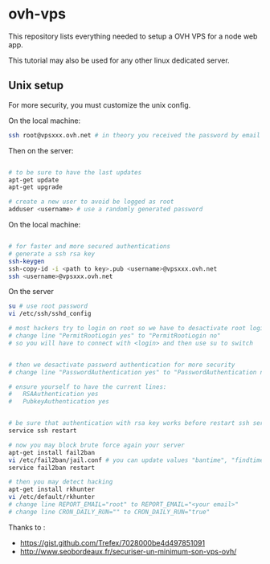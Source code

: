 # ovh-vps
This repository lists everything needed to setup a OVH VPS for a node web app.

This tutorial may also be used for any other linux dedicated server.

## Unix setup

For more security, you must customize the unix config.

On the local machine:

```bash
ssh root@vpsxxx.ovh.net # in theory you received the password by email
```

Then on the server:

``` bash

# to be sure to have the last updates
apt-get update    
apt-get upgrade

# create a new user to avoid be logged as root
adduser <username> # use a randomly generated password
```

On the local machine:
```bash

# for faster and more secured authentications
# generate a ssh rsa key
ssh-keygen
ssh-copy-id -i <path to key>.pub <username>@vpsxxx.ovh.net
ssh <username>@vpsxxx.ovh.net

```

On the server
```bash
su # use root password
vi /etc/ssh/sshd_config

# most hackers try to login on root so we have to desactivate root login in ssh
# change line "PermitRootLogin yes" to "PermitRootLogin no"
# so you will have to connect with <login> and then use su to switch


# then we desactivate password authentication for more security
# change line "PasswordAuthentication yes" to "PasswordAuthentication no"

# ensure yourself to have the current lines:
#   RSAAuthentication yes
#   PubkeyAuthentication yes


# be sure that authentication with rsa key works before restart ssh service
service ssh restart

# now you may block brute force again your server
apt-get install fail2ban
vi /etc/fail2ban/jail.conf # you can update values "bantime", "findtime" and "maxretry"
service fail2ban restart

# then you may detect hacking
apt-get install rkhunter
vi /etc/default/rkhunter
# change line REPORT_EMAIL="root" to REPORT_EMAIL="<your email>"
# change line CRON_DAILY_RUN="" to CRON_DAILY_RUN="true"

```





Thanks to :

* https://gist.github.com/Trefex/7028000be4d497851091
* http://www.seobordeaux.fr/securiser-un-minimum-son-vps-ovh/
